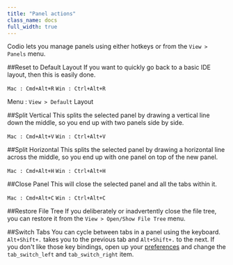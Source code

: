 ```yaml
---
title: "Panel actions"
class_name: docs
full_width: true
---
```


Codio lets you manage panels using either hotkeys or from the `View > Panels` menu.

##Reset to Default Layout
If you want to quickly go back to a basic IDE layout, then this is easily done.

`Mac : Cmd+Alt+R`
`Win : Ctrl+Alt+R`

Menu : `View > Default` Layout

##Split Vertical
This splits the selected panel by drawing a vertical line down the middle, so you end up with two panels side by side.

`Mac : Cmd+Alt+V`
`Win : Ctrl+Alt+V`

##Split Horizontal
This splits the selected panel by drawing a horizontal line across the middle, so you end up with one panel on top of the new panel.

`Mac : Cmd+Alt+H`
`Win : Ctrl+Alt+H`

##Close Panel
This will close the selected panel and all the tabs within it.

`Mac : Cmd+Alt+C`
`Win : Ctrl+Alt+C`

##Restore File Tree
If you deliberately or inadvertently close the file tree, you can restore it from the `View > Open/Show File Tree` menu.

##Switch Tabs
You can cycle between tabs in a panel using the keyboard. `Alt+Shift+.` takes you to the previous tab and `Alt+Shift+.` to the next. If you don't like those key bindings, open up your [preferences](/docs/settings-prefs/codio-prefs) and change the `tab_switch_left` and `tab_switch_right` item.